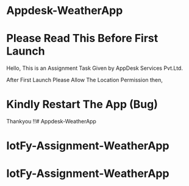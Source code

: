 # Appdesk-WeatherApp
# Please Read This Before First Launch 

Hello, This is an Assignment Task Given by AppDesk Services Pvt.Ltd.

After First Launch Please Allow The Location Permission then,
# Kindly Restart The App (Bug)
Thankyou !!# Appdesk-WeatherApp
# IotFy-Assignment-WeatherApp
# IotFy-Assignment-WeatherApp

